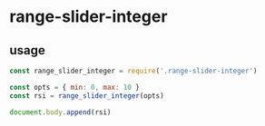# range-slider-integer

## usage
```javascript
const range_slider_integer = require('.range-slider-integer')

const opts = { min: 0, max: 10 }
const rsi = range_slider_integer(opts)

document.body.append(rsi)